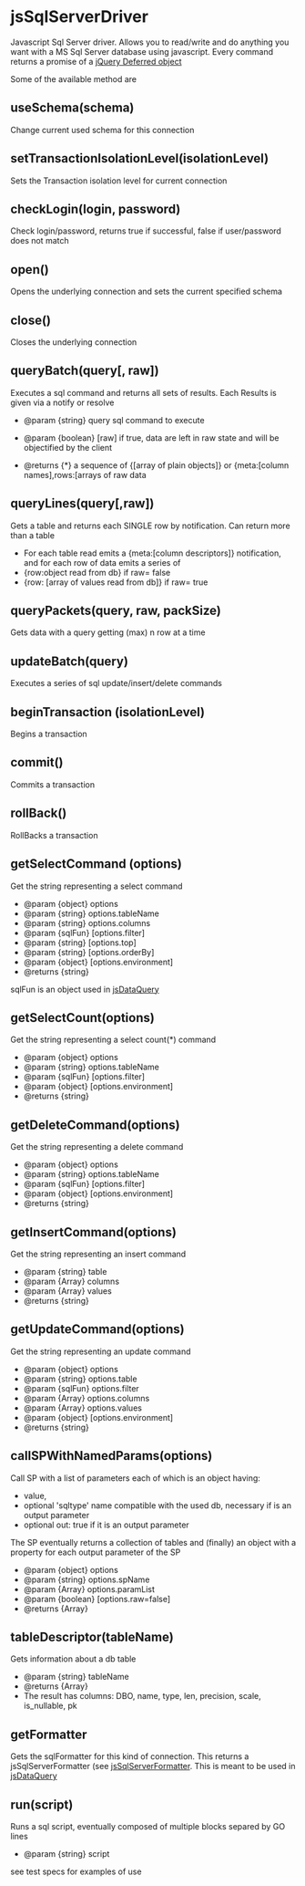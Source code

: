 # jsSqlServerDriver
Javascript Sql Server driver. Allows you to read/write and do anything you want with a MS Sql Server database using javascript.
Every command returns a promise of a [jQuery Deferred object](https://www.npmjs.com/package/JQDeferred)

Some of the available method are

## useSchema(schema) ##
Change current used schema for this connection

## setTransactionIsolationLevel(isolationLevel) ##
Sets the Transaction isolation level for current connection

## checkLogin(login, password)   ##
Check login/password, returns true if successful, false if user/password does not match

## open() ##
Opens the underlying connection and sets the current specified schema
 
## close() ##
Closes the underlying connection

## queryBatch(query[, raw]) ##
Executes a sql command and returns all sets of results. Each Results is given via a notify or resolve

- @param {string} query sql command to execute

- @param {boolean} [raw] if true, data are left in raw state and will be objectified by the client
 
- @returns {*}  a sequence of {[array of plain objects]} or {meta:[column names],rows:[arrays of raw data

## queryLines(query[,raw]) ##
Gets a table and returns each SINGLE row by notification. Can return more than a table 

 * For each table read emits a {meta:[column descriptors]} notification, and for each row of data emits a series of
 *   {row:object read from db} if raw= false
 *   {row: [array of values read from db]} if raw= true

## queryPackets(query, raw, packSize) ##
Gets data with a query getting (max) n row at a time
 


## updateBatch(query) ##
Executes a series of sql update/insert/delete commands


## beginTransaction (isolationLevel) ##
Begins a transaction

## commit() ##
Commits a transaction
 
## rollBack() ##
RollBacks a transaction
  

## getSelectCommand (options) ##
Get the string representing a select command

 * @param {object} options
 * @param {string} options.tableName
 * @param {string} options.columns
 * @param {sqlFun} [options.filter]
 * @param {string} [options.top]
 * @param {string} [options.orderBy]
 * @param {object} [options.environment]
 * @returns {string}

sqlFun is an object used in [jsDataQuery](https://github.com/gaelazzo/jsDataQuery "jsDataQuery")

## getSelectCount(options) ##
Get the string representing a select count(*) command
 
 * @param {object} options
 * @param {string} options.tableName
 * @param {sqlFun} [options.filter]
 * @param {object} [options.environment]
 * @returns {string}


## getDeleteCommand(options) ##
Get the string representing a delete command

 * @param {object} options
 * @param {string} options.tableName
 * @param {sqlFun} [options.filter]
 * @param {object} [options.environment]
 * @returns {string}

## getInsertCommand(options) ##
Get the string representing an insert command

 * @param {string} table
 * @param {Array} columns
 * @param {Array} values
 * @returns {string}

## getUpdateCommand(options) ##
Get the string representing an update command
 
 * @param {object} options
 * @param {string} options.table
 * @param {sqlFun} options.filter
 * @param {Array} options.columns
 * @param {Array} options.values
 * @param {object} [options.environment]
 * @returns {string}

## callSPWithNamedParams(options) ##
Call SP with a list of parameters each of which is an object having:

 *  value,
 *  optional 'sqltype' name compatible with the used db, necessary if is an output parameter
 *  optional out: true if it is an output parameter
 
The SP eventually returns a collection of tables and (finally) an object with a property for each output parameter of the SP

 
 * @param {object} options
 * @param {string} options.spName
 * @param {Array} options.paramList
 * @param {boolean} [options.raw=false]
 * @returns {Array}

## tableDescriptor(tableName) ##
Gets information about a db table
 * @param {string} tableName
 * @returns {Array}
 * The result has columns: DBO, name, type, len, precision, scale, is_nullable, pk


## getFormatter ##
Gets the sqlFormatter for this kind of connection. This returns a jsSqlServerFormatter (see [jsSqlServerFormatter](https://github.com/gaelazzo/jsSqlServerFormatter "jsSqlServerFormatter"). 
This is  meant to be used in [jsDataQuery](https://github.com/gaelazzo/jsDataQuery )

## run(script) ##
Runs a sql script, eventually composed of multiple blocks separed by GO lines
 * @param {string} script

see test specs for examples of use